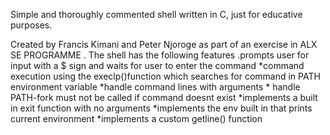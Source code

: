 Simple and thoroughly commented shell written in C, just for educative purposes.

Created by Francis Kimani and Peter Njoroge as part of an exercise in ALX SE PROGRAMME .
The shell has the following features
	.prompts user for input with a $ sign and waits for user to enter the command
	*command execution using the execlp()function which searches for command in PATH environment variable
	*handle command lines with arguments
	* handle PATH-fork must not be called if command doesnt exist
	*implements a built in exit function with no arguments
	*implements the env built in that prints current environment
	*implements a custom getline() function
